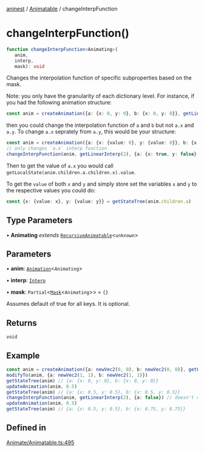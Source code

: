 [aninest](../../index.md) / [Animatable](../index.md) / changeInterpFunction

# changeInterpFunction()

```ts
function changeInterpFunction<Animating>(
   anim, 
   interp, 
   mask): void
```

Changes the interpolation function of specific subproperties based on the mask.

Note: you only have the granularity of each dictionary level. For instance,
if you had the following animation structure:
```ts
const anim = createAnimation({a: {x: 0, y: 0}, b: {x: 0, y: 0}}, getLinearInterp(1))
```
then you could change the interpolation function of `a` and `b` but not `a.x` and `a.y`.
To change `a.x` seprately from `a.y`, this would be your structure:
```ts
const anim = createAnimation({a: {x: {value: 0}, y: {value: 0}}, b: {x: 0, y: 0}}, getLinearInterp(1))
// only changes `a.x` interp function
changeInterpFunction(anim, getLinearInterp(2), {a: {x: true, y: false}, b: false})
```
Then to get the value of `a.x` you would call `getLocalState(anim.children.a.children.x).value`.

To get the `value` of both `x` and `y` and simply store set the variables `x` and `y` to the
respective values you could do:
```ts
const {x: {value: x}, y: {value: y}} = getStateTree(anim.children.a)
```

## Type Parameters

• **Animating** *extends* [`RecursiveAnimatable`](../../AnimatableTypes/type-aliases/RecursiveAnimatable.md)\<`unknown`\>

## Parameters

• **anim**: [`Animation`](../../AnimatableTypes/type-aliases/Animation.md)\<`Animating`\>

• **interp**: [`Interp`](../../module:Interp/type-aliases/Interp.md)

• **mask**: `Partial`\<[`Mask`](../../RecursiveHelpers/type-aliases/Mask.md)\<`Animating`\>\> = `{}`

Assumes default of true for all keys. It is optional.

## Returns

`void`

## Example

```ts
const anim = createAnimation({a: newVec2(0, 0), b: newVec2(0, 0)}, getLinearInterp(1))
modifyTo(anim, {a: newVec2(1, 1), b: newVec2(1, 1)})
getStateTree(anim) // {a: {x: 0, y: 0}, b: {x: 0, y: 0}}
updateAnimation(anim, 0.5)
getStateTree(anim) // {a: {x: 0.5, y: 0.5}, b: {x: 0.5, y: 0.5}}
changeInterpFunction(anim, getLinearInterp(2), {a: false}) // doesn't change a, does change b
updateAnimation(anim, 0.5)
getStateTree(anim) // {a: {x: 0.5, y: 0.5}, b: {x: 0.75, y: 0.75}}
```

## Defined in

[Animate/Animatable.ts:495](https://github.com/zphrs/aninest/blob/3019702e634994a4353fce5adc21aa1a16369bbd/core/src/Animate/Animatable.ts#L495)
